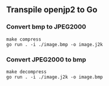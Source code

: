 ## Transpile openjp2 to Go

### Convert bmp to JPEG2000
```
make compress
go run . -i ./image.bmp -o image.j2k
```

### Convert JPEG2000 to bmp
```
make decompress
go run . -i ./image.j2k -o image.bmp
```
